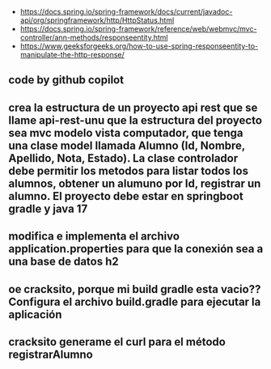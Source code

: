 - https://docs.spring.io/spring-framework/docs/current/javadoc-api/org/springframework/http/HttpStatus.html
- https://docs.spring.io/spring-framework/reference/web/webmvc/mvc-controller/ann-methods/responseentity.html
- https://www.geeksforgeeks.org/how-to-use-spring-responseentity-to-manipulate-the-http-response/
## code by github copilot
crea la estructura de un proyecto api rest que se llame api-rest-unu que la estructura del proyecto sea mvc modelo vista computador, que tenga una clase model llamada Alumno (Id, Nombre, Apellido, Nota, Estado). La clase controlador debe permitir los metodos para listar todos los alumnos, obtener un alumuno por Id, registrar un alumno. El proyecto debe estar en springboot gradle y java 17
---
modifica e implementa el archivo application.properties para que la conexión sea a una base de datos h2
---
oe cracksito, porque mi build gradle esta vacio?? Configura el archivo build.gradle para ejecutar la aplicación
---
cracksito generame el curl para el método registrarAlumno
---

